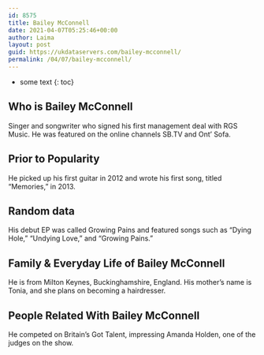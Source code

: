 ```yaml
---
id: 8575
title: Bailey McConnell
date: 2021-04-07T05:25:46+00:00
author: Laima
layout: post
guid: https://ukdataservers.com/bailey-mcconnell/
permalink: /04/07/bailey-mcconnell/
---
```


* some text
{: toc}


## Who is Bailey McConnell
                  
                  
                  
Singer and songwriter who signed his first management deal with RGS Music. He was featured on the online channels SB.TV and Ont&#8217; Sofa.
                  
              
            
              
            
                
                
                
## Prior to Popularity
                  
                  
                  
He picked up his first guitar in 2012 and wrote his first song, titled &#8220;Memories,&#8221; in 2013.
                  
              
            
              
            
                
                
                
## Random data
                  
                  
                  
His debut EP was called Growing Pains and featured songs such as &#8220;Dying Hole,&#8221; &#8220;Undying Love,&#8221; and &#8220;Growing Pains.&#8221;
                  
              
            
              
            
                
                
                
## Family & Everyday Life of Bailey McConnell
                  
                  
                  
He is from Milton Keynes, Buckinghamshire, England. His mother&#8217;s name is Tonia, and she plans on becoming a hairdresser.
                  
              
            
              
            
                
                
                
## People Related With Bailey McConnell
                  
                  
                  
He competed on Britain&#8217;s Got Talent, impressing Amanda Holden, one of the judges on the show. 
                  
              
            
              
            
                
              
            
              
              
            
            
              
            
          
          
          